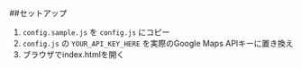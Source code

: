 ##セットアップ

1. `config.sample.js` を `config.js` にコピー
2. `config.js` の `YOUR_API_KEY_HERE` を実際のGoogle Maps APIキーに置き換え
3. ブラウザでindex.htmlを開く